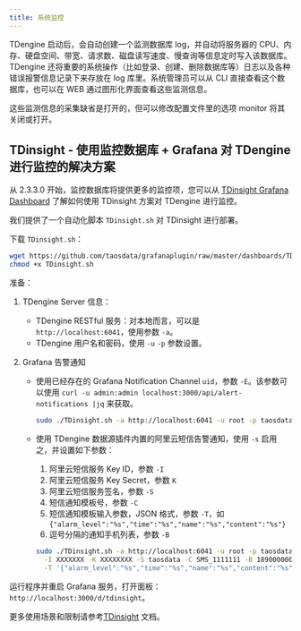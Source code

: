 ```yaml
---
title: 系统监控
---
```


TDengine 启动后，会自动创建一个监测数据库 log，并自动将服务器的 CPU、内存、硬盘空间、带宽、请求数、磁盘读写速度、慢查询等信息定时写入该数据库。TDengine 还将重要的系统操作（比如登录、创建、删除数据库等）日志以及各种错误报警信息记录下来存放在 log 库里。系统管理员可以从 CLI 直接查看这个数据库，也可以在 WEB 通过图形化界面查看这些监测信息。

这些监测信息的采集缺省是打开的，但可以修改配置文件里的选项 monitor 将其关闭或打开。

## TDinsight - 使用监控数据库 + Grafana 对 TDengine 进行监控的解决方案

从 2.3.3.0 开始，监控数据库将提供更多的监控项，您可以从 [TDinsight Grafana Dashboard](https://grafana.com/grafana/dashboards/15167) 了解如何使用 TDinsight 方案对 TDengine 进行监控。

我们提供了一个自动化脚本 `TDinsight.sh` 对 TDinsight 进行部署。

下载 `TDinsight.sh`：

```bash
wget https://github.com/taosdata/grafanaplugin/raw/master/dashboards/TDinsight.sh
chmod +x TDinsight.sh
```

准备：

1. TDengine Server 信息：

   - TDengine RESTful 服务：对本地而言，可以是 `http://localhost:6041`，使用参数 `-a`。
   - TDengine 用户名和密码，使用 `-u` `-p` 参数设置。

2. Grafana 告警通知

   - 使用已经存在的 Grafana Notification Channel `uid`，参数 `-E`。该参数可以使用 `curl -u admin:admin localhost:3000/api/alert-notifications |jq` 来获取。

     ```bash
     sudo ./TDinsight.sh -a http://localhost:6041 -u root -p taosdata -E <notifier uid>
     ```

   - 使用 TDengine 数据源插件内置的阿里云短信告警通知，使用 `-s` 启用之，并设置如下参数：

     1. 阿里云短信服务 Key ID，参数 `-I`
     2. 阿里云短信服务 Key Secret，参数 `K`
     3. 阿里云短信服务签名，参数 `-S`
     4. 短信通知模板号，参数 `-C`
     5. 短信通知模板输入参数，JSON 格式，参数 `-T`，如 `{"alarm_level":"%s","time":"%s","name":"%s","content":"%s"}`
     6. 逗号分隔的通知手机列表，参数 `-B`

     ```bash
     sudo ./TDinsight.sh -a http://localhost:6041 -u root -p taosdata -s \
       -I XXXXXXX -K XXXXXXXX -S taosdata -C SMS_1111111 -B 18900000000 \
       -T '{"alarm_level":"%s","time":"%s","name":"%s","content":"%s"}'
     ```

运行程序并重启 Grafana 服务，打开面板：`http://localhost:3000/d/tdinsight`。

更多使用场景和限制请参考[TDinsight](https://github.com/taosdata/grafanaplugin/blob/master/dashboards/TDinsight.md) 文档。
